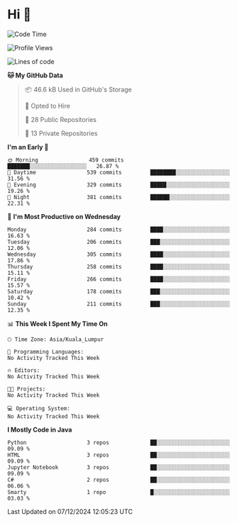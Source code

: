 <h1>Hi 👋</h1>

<!--START_SECTION:waka-->
![Code Time](http://img.shields.io/badge/Code%20Time-801%20hrs%2059%20mins-blue)

![Profile Views](http://img.shields.io/badge/Profile%20Views-0-blue)

![Lines of code](https://img.shields.io/badge/From%20Hello%20World%20I%27ve%20Written-1.3%20million%20lines%20of%20code-blue)

**🐱 My GitHub Data** 

> 📦 46.6 kB Used in GitHub's Storage 
 > 
> 💼 Opted to Hire
 > 
> 📜 28 Public Repositories 
 > 
> 🔑 13 Private Repositories 
 > 
**I'm an Early 🐤** 

```text
🌞 Morning                459 commits         ███████░░░░░░░░░░░░░░░░░░   26.87 % 
🌆 Daytime                539 commits         ████████░░░░░░░░░░░░░░░░░   31.56 % 
🌃 Evening                329 commits         █████░░░░░░░░░░░░░░░░░░░░   19.26 % 
🌙 Night                  381 commits         ██████░░░░░░░░░░░░░░░░░░░   22.31 % 
```
📅 **I'm Most Productive on Wednesday** 

```text
Monday                   284 commits         ████░░░░░░░░░░░░░░░░░░░░░   16.63 % 
Tuesday                  206 commits         ███░░░░░░░░░░░░░░░░░░░░░░   12.06 % 
Wednesday                305 commits         ████░░░░░░░░░░░░░░░░░░░░░   17.86 % 
Thursday                 258 commits         ████░░░░░░░░░░░░░░░░░░░░░   15.11 % 
Friday                   266 commits         ████░░░░░░░░░░░░░░░░░░░░░   15.57 % 
Saturday                 178 commits         ███░░░░░░░░░░░░░░░░░░░░░░   10.42 % 
Sunday                   211 commits         ███░░░░░░░░░░░░░░░░░░░░░░   12.35 % 
```


📊 **This Week I Spent My Time On** 

```text
🕑︎ Time Zone: Asia/Kuala_Lumpur

💬 Programming Languages: 
No Activity Tracked This Week

🔥 Editors: 
No Activity Tracked This Week

🐱‍💻 Projects: 
No Activity Tracked This Week

💻 Operating System: 
No Activity Tracked This Week
```

**I Mostly Code in Java** 

```text
Python                   3 repos             ██░░░░░░░░░░░░░░░░░░░░░░░   09.09 % 
HTML                     3 repos             ██░░░░░░░░░░░░░░░░░░░░░░░   09.09 % 
Jupyter Notebook         3 repos             ██░░░░░░░░░░░░░░░░░░░░░░░   09.09 % 
C#                       2 repos             ██░░░░░░░░░░░░░░░░░░░░░░░   06.06 % 
Smarty                   1 repo              █░░░░░░░░░░░░░░░░░░░░░░░░   03.03 % 
```




 Last Updated on 07/12/2024 12:05:23 UTC
<!--END_SECTION:waka-->
